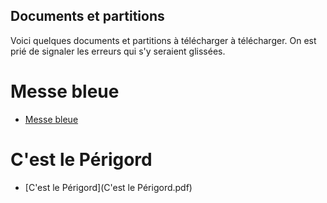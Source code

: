 ## Documents et partitions

Voici quelques documents et partitions à télécharger à télécharger. On est prié de signaler les erreurs qui s'y seraient glissées.

# Messe bleue

* [Messe bleue](MesseBleue/MesseBleuely.pdf)

# C'est le Périgord
* [C'est le Périgord](C'est le Périgord.pdf)
